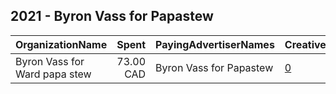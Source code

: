 ## 2021 - Byron Vass for Papastew 
|OrganizationName|Spent|PayingAdvertiserNames|CreativeUrls|Impressions|Genders|AgeBrackets|CountryCodes|BillingAddresses|CandidateBallotInformation|
|:---|---:|:---|:---|---:|:---|:---|:---|:---|:---|
|Byron Vass for Ward papa stew|73.00 CAD|Byron Vass for Papastew|[0](https://www.snap.com/political-ads/asset/ec562854f4bbc871466e67170c22d25aa3e42e5fc4d421d83b5eb67e0b9c3086?mediaType=jpeg)|13,207||18+|canada|CA|Byron Vass for papastew|
